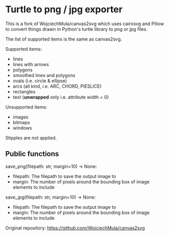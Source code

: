 Turtle to png / jpg exporter
========================================================================

This is a fork of WojciechMula/canvas2svg which uses cairosvg and Pillow
to convert things drawn in Python's turtle library to png or jpg files.

The list of supported items is the same as canvas2svg.

Supported items:

* lines
* lines with arrows
* polygons
* smoothed lines and polygons
* ovals (i.e. circle & ellipse)
* arcs (all kind, i.e. ARC, CHORD, PIESLICE)
* rectangles
* text (**unwrapped** only i.e. attribute width = 0)

Unsupported items:

* images
* bitmaps
* windows

Stipples are not applied.


Public functions
------------------------------------------------------------------------

save_png(filepath: str, margin=10) -> None:

* filepath: The filepath to save the output image to
* margin: The number of pixels around the bounding box of image elements to include


save_jpg(filepath: str, margin=10) -> None:

* filepath: The filepath to save the output image to
* margin: The number of pixels around the bounding box of image elements to include

Original repository: https://github.com/WojciechMula/canvas2svg
